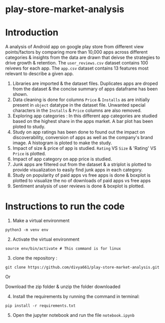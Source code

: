 # play-store-market-analysis

# Introduction
A analysis of Android app on google play store from different view points/factors by comparing more than 10,000 apps across different categories & insights from the data are drawn that deivse the strategies to drive growth & retention. 
The `user_reviews.csv` dataset contains 100 reivews for each app.
The `app.csv` dataset contains 13 features most relevant to describe a given app.
1. Libraries are imported & the dataset files. Duplicates apps are droped from the dataset & the concise summary of apps dataframe has been shown.
2. Data cleaning is done for columns `Price` & `Installs` as are initially present in `object` datatype in the dataset file. Unwanted special characters in the `Installs` & `Price` columns are also removed.
3. Exploring app categories : In this different app categories are studied based on the highest share in the apps market. A bar plot has been ploted to study.
4. Study on app ratings has been done to found out the impact on discoverability, conversion of apps as well as the company's brand image. A histogram is ploted to make the study.
5. Impact of size & price of app is studied. `Rating` VS `Size` & 'Rating' VS `Price` is plotted.
6. Impact of app category on app price is studied. 
7. Junk apps are filtered out from the dataset & a striplot is plotted to provide visualization to easily find junk apps in each category.
8. Study on popularity of paid apps vs free apps is done & boxplot is plotted to visualize the no of downloads of paid apps vs free apps
9. Sentiment analysis of user reviews is done & boxplot is plotted.

# Instructions to run the code
1. Make a virtual environment

```
python3 -m venv env
```

2. Activate the virtual environment

```
source env/bin/activate # This command is for linux 
```

3) clone the repository : 

```
git clone https://github.com/divya661/play-store-market-analysis.git
```

Or

Download the zip folder & unzip the folder downloaded

4) Install the requirements by running the command in terminal:
```
pip install -r requirements.txt
```
5) Open the jupyter notebook and run the file `notebook.ipynb`
